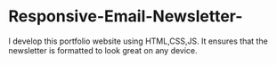 # Responsive-Email-Newsletter-
I develop this portfolio website using HTML,CSS,JS. It ensures that the newsletter is formatted to look great on any device.
